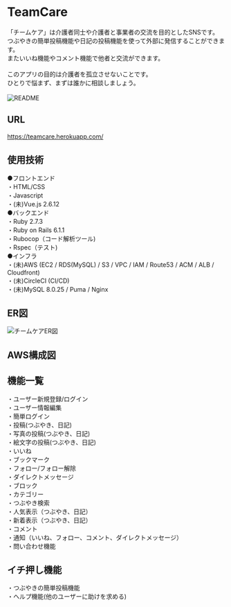 # TeamCare

「チームケア」は介護者同士や介護者と事業者の交流を目的としたSNSです。<br>
つぶやきの簡単投稿機能や日記の投稿機能を使って外部に発信することができます。<br>
またいいね機能やコメント機能で他者と交流ができます。<br>
<br>
このアプリの目的は介護者を孤立させないことです。<br>
ひとりで悩まず、まずは誰かに相談しましょう。<br>
<br>
![README](https://user-images.githubusercontent.com/79620911/130163579-77c19193-1100-45d0-81a6-cfd4c2e1bfe9.jpeg)
<br>

## URL

https://teamcare.herokuapp.com/

## 使用技術

●フロントエンド<br>
・HTML/CSS<br>
・Javascript<br>
・(未)Vue.js 2.6.12<br>
●バックエンド<br>
・Ruby 2.7.3<br>
・Ruby on Rails 6.1.1<br>
・Rubocop（コード解析ツール)<br>
・Rspec（テスト)<br>
●インフラ<br>
・(未)AWS (EC2 / RDS(MySQL) / S3 / VPC / IAM / Route53 / ACM / ALB / Cloudfront)<br>
・(未)CircleCI (CI/CD)<br>
・(未)MySQL 8.0.25 / Puma / Nginx<br>

## ER図
![チームケアER図](https://user-images.githubusercontent.com/79620911/130318202-99329257-b443-4e8e-b9b5-794e308bb155.png)
## AWS構成図


## 機能一覧
・ユーザー新規登録/ログイン<br>
・ユーザー情報編集<br>
・簡単ログイン<br>
・投稿(つぶやき、日記)<br>
・写真の投稿(つぶやき、日記)<br>
・絵文字の投稿(つぶやき、日記)<br>
・いいね<br>
・ブックマーク<br>
・フォロー/フォロー解除<br>
・ダイレクトメッセージ<br>
・ブロック<br>
・カテゴリー<br>
・つぶやき検索<br>
・人気表示（つぶやき、日記）<br>
・新着表示（つぶやき、日記）<br>
・コメント<br>
・通知（いいね、フォロー、コメント、ダイレクトメッセージ）<br>
・問い合わせ機能<br>

## イチ押し機能
・つぶやきの簡単投稿機能<br>
・ヘルプ機能(他のユーザーに助けを求める)<br>
